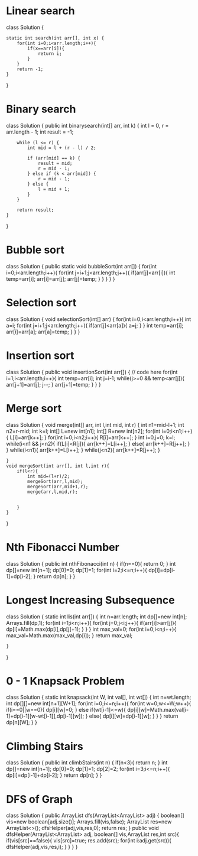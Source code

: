 # Linear search
class Solution {

    static int search(int arr[], int x) {
        for(int i=0;i<arr.length;i++){
            if(x==arr[i]){
                return i;
            }
        }
        return -1;
    }
}

# Binary search
class Solution {
    public int binarysearch(int[] arr, int k) {
        int l = 0, r = arr.length - 1;
        int result = -1;

        while (l <= r) {
            int mid = l + (r - l) / 2;

            if (arr[mid] == k) {
                result = mid;      
                r = mid - 1;       
            } else if (k < arr[mid]) {
                r = mid - 1;
            } else {
                l = mid + 1;
            }
        }

        return result;
    }
}

# Bubble sort
class Solution {
    public static void bubbleSort(int arr[]) {
        for(int i=0;i<arr.length;i++){
            for(int j=i+1;j<arr.length;j++){
                if(arr[j]<arr[i]){
                    int temp=arr[i];
                    arr[i]=arr[j];
                    arr[j]=temp;
                }
            }
        }
    }
}

# Selection sort
class Solution {
    void selectionSort(int[] arr) {
        for(int i=0;i<arr.length;i++){
            int a=i;
            for(int j=i+1;j<arr.length;j++){
                if(arr[j]<arr[a]){
                    a=j;
                }
            }
            int temp=arr[i];
            arr[i]=arr[a];
            arr[a]=temp;
        }
    }
}
# Insertion sort
class Solution {
    public void insertionSort(int arr[]) {
        // code here
        for(int i=1;i<arr.length;i++){
            int temp=arr[i];
            int j=i-1;
            while(j>=0 && temp<arr[j]){
                arr[j+1]=arr[j];
                j--;
            }
            arr[j+1]=temp;
        }
    }
}

# Merge sort
class Solution {
    void merge(int[] arr, int l,int mid, int r) {
        int n1=mid-l+1;
        int n2=r-mid;
        int k=l;
        int[] L=new int[n1];
        int[] R=new int[n2];
        for(int i=0;i<n1;i++){
            L[i]=arr[k++];
        }
        for(int i=0;i<n2;i++){
            R[i]=arr[k++];
        }
        int i=0,j=0;
        k=l;
        while(i<n1 && j<n2){
            if(L[i]<R[j]){
                arr[k++]=L[i++];
            }
            else{
                arr[k++]=R[j++];
            }
        }
        while(i<n1){
            arr[k++]=L[i++];
        }
        while(j<n2){
            arr[k++]=R[j++];
        }
        
    }
    void mergeSort(int arr[], int l,int r){
        if(l<r){
            int mid=(l+r)/2;
            mergeSort(arr,l,mid);
            mergeSort(arr,mid+1,r);
            merge(arr,l,mid,r);
            
            
        }
    }
}

# Nth Fibonacci Number
class Solution {
    public int nthFibonacci(int n) {
        if(n==0){
            return 0;
        }
        int dp[]=new int[n+1];
        dp[0]=0;
        dp[1]=1;
        for(int i=2;i<=n;i++){
            dp[i]=dp[i-1]+dp[i-2];
        }
        return dp[n];
    }
}
# Longest Increasing Subsequence
class Solution {
    static int lis(int arr[]) {
        int n=arr.length;
        int dp[]=new int[n];
        Arrays.fill(dp,1);
        for(int i=1;i<n;i++){
            for(int j=0;j<i;j++){
                if(arr[i]>arr[j]){
                    dp[i]=Math.max(dp[i],dp[j]+1);
                }
            }
        }
        int max_val=0;
        for(int i=0;i<n;i++){
            max_val=Math.max(max_val,dp[i]);
        }
        return max_val;
        
        
    }
}
# 0 - 1 Knapsack Problem
class Solution {
    static int knapsack(int W, int val[], int wt[]) {
        int n=wt.length;
        int dp[][]=new int[n+1][W+1];
        for(int i=0;i<=n;i++){
            for(int w=0;w<=W;w++){
                if(i==0||w==0){
                    dp[i][w]=0;
                }
                else if(wt[i-1]<=w){
                    dp[i][w]=Math.max(val[i-1]+dp[i-1][w-wt[i-1]],dp[i-1][w]);
                }
                else{
                    dp[i][w]=dp[i-1][w];
                }
            }
        }
        return dp[n][W];
    }
}
# Climbing Stairs
class Solution {
    public int climbStairs(int n) {
        if(n<3){
            return n;
        }
        int dp[]=new int[n+1];
        dp[0]=0;
        dp[1]=1;
        dp[2]=2;
        for(int i=3;i<=n;i++){
            dp[i]=dp[i-1]+dp[i-2];
        }
        return dp[n];
    }
}
# DFS of Graph
class Solution {
    public ArrayList<Integer> dfs(ArrayList<ArrayList<Integer>> adj) {
        boolean[] vis=new boolean[adj.size()];
        Arrays.fill(vis,false);
        ArrayList<Integer> res=new ArrayList<>();
        dfsHelper(adj,vis,res,0);
        return res;
    }
    public void dfsHelper(ArrayList<ArrayList<Integer>> adj, boolean[] vis,ArrayList<Integer> res,int src){
        if(vis[src]==false){
            vis[src]=true;
            res.add(src);
            for(int i:adj.get(src)){
                dfsHelper(adj,vis,res,i);
            }
        }
    }
}
